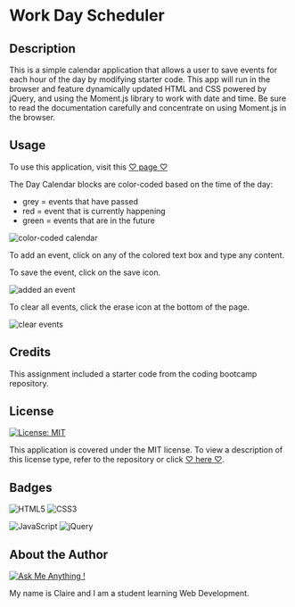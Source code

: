# Work Day Scheduler
## Description
This is a simple calendar application that allows a user to save events for each hour of the day by modifying starter code. This app will run in the browser and feature dynamically updated HTML and CSS powered by jQuery, and using the Moment.js library to work with date and time. Be sure to read the documentation carefully and concentrate on using Moment.js in the browser.

## Usage

To use this application, visit this [♡ page ♡]()

The Day Calendar blocks are color-coded based on the time of the day:
- grey = events that have passed
- red = event that is currently happening
- green = events that are in the future

![color-coded calendar]()

To add an event, click on any of the colored text box and type any content.

To save the event, click on the save icon.

![added an event]()

To clear all events, click the erase icon at the bottom of the page.

![clear events]()

## Credits

This assignment included a starter code from the coding bootcamp repository.

## License

[![License: MIT](https://img.shields.io/badge/License-MIT-yellow.svg)](https://opensource.org/licenses/MIT)

This application is covered under the MIT license.
To view a description of this license type, refer to the repository or click [♡ here ♡](https://opensource.org/licenses/MIT).

## Badges

![HTML5](https://img.shields.io/badge/html5-%23E34F26.svg?style=for-the-badge&logo=html5&logoColor=white)
![CSS3](https://img.shields.io/badge/css3-%231572B6.svg?style=for-the-badge&logo=css3&logoColor=white)

![JavaScript](https://img.shields.io/badge/javascript-%23323330.svg?style=for-the-badge&logo=javascript&logoColor=%23F7DF1E)
![jQuery](https://img.shields.io/badge/jquery-%230769AD.svg?style=for-the-badge&logo=jquery&logoColor=white)




## About the Author

[![Ask Me Anything !](https://img.shields.io/badge/Ask%20me-anything-1abc9c.svg)](https://GitHub.com/Naereen/ama)

My name is Claire and I am a student learning Web Development.